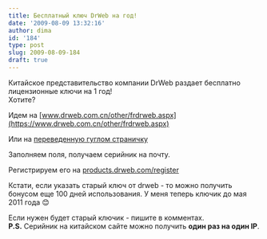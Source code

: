 ```yaml
---
title: Бесплатный ключ DrWeb на год!
date: '2009-08-09 13:32:16'
author: dima
id: '184'
type: post
slug: 2009-08-09-184
draft: true
---
```


Китайское представительство компании DrWeb раздает бесплатно лицензионные ключи на 1 год!  
Хотите?

Идем на [www.drweb.com.cn/other/frdrweb.aspx](https://www.drweb.com.cn/other/frdrweb.aspx)

Или на [переведенную гуглом страничку](https://translate.google.com/translate?hl=ru&sl=zh-CN&tl=ru&u=http%3A%2F%2Fwww.drweb.com.cn%2Fother%2Ffrdrweb.aspx)

Заполняем поля, получаем серийник на почту.

Регистрируем его на [products.drweb.com/register](https://products.drweb.com/register/)

Кстати, если указать старый ключ от drweb - то можно получить бонусом еще 100 дней использования. У меня теперь ключик до мая 2011 года 😊

Если нужен будет старый ключик - пишите в комментах.  
**P.S.** Серийник на китайском сайте можно получить **один раз на один IP**.